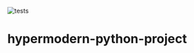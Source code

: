 ![tests](https://github.com/cjolowicz/hypermodern-python-project/workflows/tests/badge.svg)

# hypermodern-python-project
